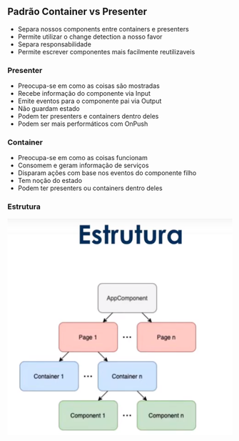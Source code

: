 ## Padrão Container vs Presenter

- Separa nossos components entre containers e presenters
- Permite utilizar o change detection a nosso favor
- Separa responsabilidade
- Permite escrever componentes mais facilmente reutilizaveis

### Presenter

- Preocupa-se em como as coisas são mostradas
- Recebe informação do componente via Input
- Emite eventos para o componente pai via Output
- Não guardam estado
- Podem ter presenters e containers dentro deles
- Podem ser mais performáticos com OnPush

### Container

- Preocupa-se em como as coisas funcionam
- Consomem e geram informação de serviços
- Disparam ações com base nos eventos do componente filho
- Tem noção do estado
- Podem ter presenters ou containers dentro deles

### Estrutura

![](./images/container-structure.png)
